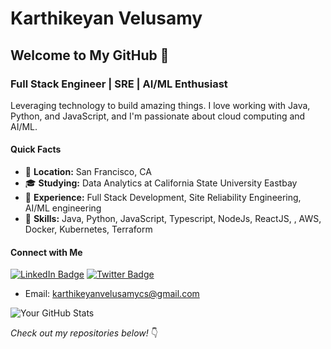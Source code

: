 # Karthikeyan Velusamy

## Welcome to My GitHub 👋

### Full Stack Engineer | SRE | AI/ML Enthusiast

Leveraging technology to build amazing things. I love working with Java, Python, and JavaScript, and I'm passionate about cloud computing and AI/ML.

#### Quick Facts
- 📍 **Location:** San Francisco, CA
- 🎓 **Studying:** Data Analytics at California State University Eastbay
- 💼 **Experience:** Full Stack Development, Site Reliability Engineering, AI/ML engineering
- 🚀 **Skills:** Java, Python, JavaScript, Typescript, NodeJs, ReactJS, , AWS, Docker, Kubernetes, Terraform

#### Connect with Me
[![LinkedIn Badge](https://img.shields.io/badge/-LinkedIn-blue?style=flat-square&logo=LinkedIn&logoColor=white&link=https://www.linkedin.com/in/krthikeyanvelusamy/)](https://www.linkedin.com/in/krthikeyanvelusamy/)
[![Twitter Badge](https://img.shields.io/badge/-Twitter-1DA1F2?style=flat-square&logo=Twitter&logoColor=white&link=https://twitter.com/vekacs)](https://twitter.com/vekacs)

- Email: [karthikeyanvelusamycs@gmail.com](mailto:karthikeyanvelusamycs@gmail.com)


![Your GitHub Stats](https://github-readme-stats.vercel.app/api?username=karthikeyanvelusamy&bg_color=30,e96443,904e95&title_color=fff&text_color=fff&count_private=true)
 


_Check out my repositories below!_ 👇
